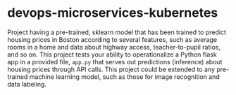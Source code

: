 # devops-microservices-kubernetes
Project having a pre-trained, sklearn model that has been trained to predict housing prices in Boston according to several features, such as average rooms in a home and data about highway access, teacher-to-pupil ratios, and so on. This project tests your ability to operationalize a Python flask app in a provided file, `app.py` that serves out predictions (inference) about housing prices through API calls. This project could be extended to any pre-trained machine learning model, such as those for image recognition and data labeling.
